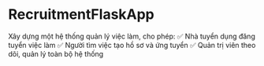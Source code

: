 # RecruitmentFlaskApp
Xây dựng một hệ thống quản lý việc làm, cho phép:      ✅ Nhà tuyển dụng đăng tuyển việc làm      ✅ Người tìm việc tạo hồ sơ và ứng tuyển      ✅ Quản trị viên theo dõi, quản lý toàn bộ hệ thống
